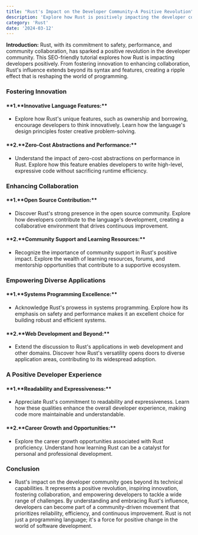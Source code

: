 ```yaml
---
title: "Rust's Impact on the Developer Community-A Positive Revolution"
description: 'Explore how Rust is positively impacting the developer community. From fostering innovation to enhancing collaboration, discover the ways in which Rust is contributing to a positive revolution in the world of programming.'
category: 'Rust'
date: '2024-03-12'
---
```



**Introduction:**
Rust, with its commitment to safety, performance, and community collaboration, has sparked a positive revolution in the developer community. This SEO-friendly tutorial explores how Rust is impacting developers positively. From fostering innovation to enhancing collaboration, Rust's influence extends beyond its syntax and features, creating a ripple effect that is reshaping the world of programming.

### Fostering Innovation

#### **1.**Innovative Language Features:\*\*

- Explore how Rust's unique features, such as ownership and borrowing, encourage developers to think innovatively. Learn how the language's design principles foster creative problem-solving.

#### **2.**Zero-Cost Abstractions and Performance:\*\*

- Understand the impact of zero-cost abstractions on performance in Rust. Explore how this feature enables developers to write high-level, expressive code without sacrificing runtime efficiency.

### Enhancing Collaboration

#### **1.**Open Source Contribution:\*\*

- Discover Rust's strong presence in the open source community. Explore how developers contribute to the language's development, creating a collaborative environment that drives continuous improvement.

#### **2.**Community Support and Learning Resources:\*\*

- Recognize the importance of community support in Rust's positive impact. Explore the wealth of learning resources, forums, and mentorship opportunities that contribute to a supportive ecosystem.

### Empowering Diverse Applications

#### **1.**Systems Programming Excellence:\*\*

- Acknowledge Rust's prowess in systems programming. Explore how its emphasis on safety and performance makes it an excellent choice for building robust and efficient systems.

#### **2.**Web Development and Beyond:\*\*

- Extend the discussion to Rust's applications in web development and other domains. Discover how Rust's versatility opens doors to diverse application areas, contributing to its widespread adoption.

### A Positive Developer Experience

#### **1.**Readability and Expressiveness:\*\*

- Appreciate Rust's commitment to readability and expressiveness. Learn how these qualities enhance the overall developer experience, making code more maintainable and understandable.

#### **2.**Career Growth and Opportunities:\*\*

- Explore the career growth opportunities associated with Rust proficiency. Understand how learning Rust can be a catalyst for personal and professional development.

### Conclusion

- Rust's impact on the developer community goes beyond its technical capabilities. It represents a positive revolution, inspiring innovation, fostering collaboration, and empowering developers to tackle a wide range of challenges. By understanding and embracing Rust's influence, developers can become part of a community-driven movement that prioritizes reliability, efficiency, and continuous improvement. Rust is not just a programming language; it's a force for positive change in the world of software development.
